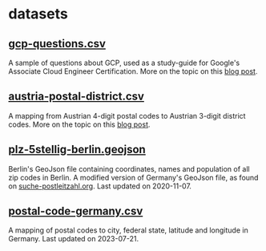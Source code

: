 # datasets

## [gcp-questions.csv](https://github.com/moralescastillo/datasets/blob/main/gcp-questions.csv)

A sample of questions about GCP, used as a study-guide for Google's Associate Cloud Engineer Certification. More on the topic on this [blog post](https://paulomoralescastillo.com/blog/2022/04/22/gcp-certificate-questions.html).

## [austria-postal-district.csv](https://github.com/moralescastillo/datasets/blob/main/austria-postal-district.csv)

A mapping from Austrian 4-digit postal codes to Austrian 3-digit district codes. More on the topic on this [blog post](https://paulomoralescastillo.com/blog/2022/04/12/mapping-postal-district.html).

## [plz-5stellig-berlin.geojson](https://github.com/moralescastillo/datasets/blob/main/plz-5stellig-berlin.geojson)

Berlin's GeoJson file containing coordinates, names and population of all zip codes in Berlin. A modified version of Germany's GeoJson file, as found on [suche-postleitzahl.org](https://www.suche-postleitzahl.org/plz-karte-erstellen). Last updated on 2020-11-07.


## [postal-code-germany.csv](https://github.com/moralescastillo/datasets/blob/main/postal-code-germany.csv)

A mapping of postal codes to city, federal state, latitude and longitude in Germany. Last updated on 2023-07-21.
